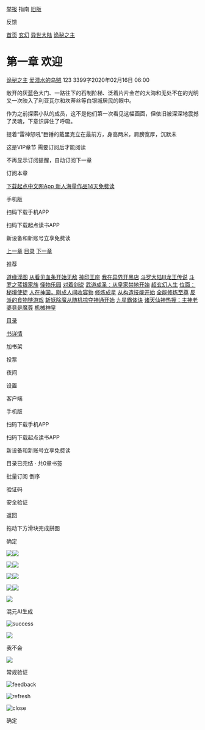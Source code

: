 [举报](https://www.qidian.com/ajax/chapter/reportChapter?siteId=1&bookId=1010868264&chapterId=516668668&_csrfToken=4gXiqVHoiETY5GVmhyMcS7T3KPmLdiMqj76io0YL) 指南 [旧版](https://read.qidian.com/chapter/1010868264/516668668)

反馈

[首页](https://www.qidian.com/) [玄幻](https://www.qidian.com/xuanhuan/) [异世大陆](https://www.qidian.com/all/chanId21-subCateId73/) [诡秘之主](https://www.qidian.com/book/1010868264/)

# 第一章 欢迎

[诡秘之主](https://www.qidian.com/book/1010868264/) [爱潜水的乌贼](https://my.qidian.com/author/4362088/) 123 3399字2020年02月16日 06:00

敞开的灰蓝色大门、一路往下的石制阶梯、泛着片片金芒的大海和无处不在的光明又一次映入了利亚瓦尔和坎蒂丝等白银城居民的眼中。

作为之前探索小队的成员，这不是他们第一次看见这幅画面，但依旧被深深地震撼了灵魂，下意识屏住了呼吸。

提着“雷神怒吼”巨锤的戴里克立在最前方，身高两米，肩膀宽厚，沉默未

这是VIP章节 需要订阅后才能阅读

不再显示订阅提醒，自动订阅下一章

订阅本章

[下载起点中文网App 新人海量作品14天免费读](https://www.qidian.com/chapter/1010868264/516668668/)

手机版

扫码下载手机APP

扫码下载起点读书APP

新设备和新账号立享免费读

[上一章](https://www.qidian.com/chapter/1010868264/516065132/) [目录](https://www.qidian.com/book/1010868264/catalog/) [下一章](https://www.qidian.com/chapter/1010868264/516719152/)

推荐

[道缘浮图](https://www.qidian.com/book/1011121310/) [从看见血条开始无敌](https://www.qidian.com/book/1033931715/) [神印王座](https://www.qidian.com/book/2162767/) [我在异界开黑店](https://www.qidian.com/book/1005282239/) [斗罗大陆III龙王传说](https://www.qidian.com/book/3681560/) [斗罗之蓝银家族](https://www.qidian.com/book/1036553404/) [怪物乐园](https://www.qidian.com/book/1005226649/) [对着剑说](https://www.qidian.com/book/1015483557/) [武道成圣：从皇家禁地开始](https://www.qidian.com/book/1035354335/) [超玄幻人生](https://www.qidian.com/book/1032615465/) [位面：秘境使徒](https://www.qidian.com/book/1034625488/) [人在神国，刚成人间收容物](https://www.qidian.com/book/1028273269/) [修炼成星](https://www.qidian.com/book/1039639678/) [从构造技能开始](https://www.qidian.com/book/1024628284/) [全能修炼至尊](https://www.qidian.com/book/1005794784/) [反派的食物链游戏](https://www.qidian.com/book/1037897608/) [斩妖除魔从随机掠夺神通开始](https://www.qidian.com/book/1035784332/) [九星霸体诀](https://www.qidian.com/book/1003438700/) [诸天仙神热搜：主神老婆竟是魔尊](https://www.qidian.com/book/1033790077/) [机械神皇](https://www.qidian.com/book/3612527/)

[目录](https://www.qidian.com/book/1010868264/catalog/)

[书详情](https://www.qidian.com/book/1010868264/)

加书架

投票

夜间

设置

客户端

手机版

扫码下载手机APP

扫码下载起点读书APP

新设备和新账号立享免费读

目录已完结 · 共0章书签

批量订阅 倒序

验证码

安全验证

返回

拖动下方滑块完成拼图

确定

![](<Base64-Image-Removed>)![](<Base64-Image-Removed>)

![](<Base64-Image-Removed>)![](<Base64-Image-Removed>)

![](<Base64-Image-Removed>)![](<Base64-Image-Removed>)

![](<Base64-Image-Removed>)![](<Base64-Image-Removed>)

![](<Base64-Image-Removed>)

混元AI生成

![success](<Base64-Image-Removed>)

![](<Base64-Image-Removed>)

我不会

![](<Base64-Image-Removed>)

常规验证

![feedback](<Base64-Image-Removed>)

![refresh](<Base64-Image-Removed>)

![close](<Base64-Image-Removed>)

确定